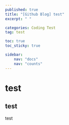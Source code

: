 ```yaml
---
published: true
title: "[Github Blog] test"
excerpt: " "

categories: Coding Test
tag: test

toc: true
toc_sticky: true

sidebar:
    nav: "docs"
    nav: "counts"
---
```



# test

## test

test
